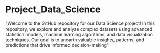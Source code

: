 # Project_Data_Science
"Welcome to the GitHub repository for our Data Science project! In this repository, we explore and analyze complex datasets using advanced statistical models, machine learning algorithms, and data visualization techniques. Our goal is to unearth valuable insights, patterns, and predictions that drive informed decision-making".
